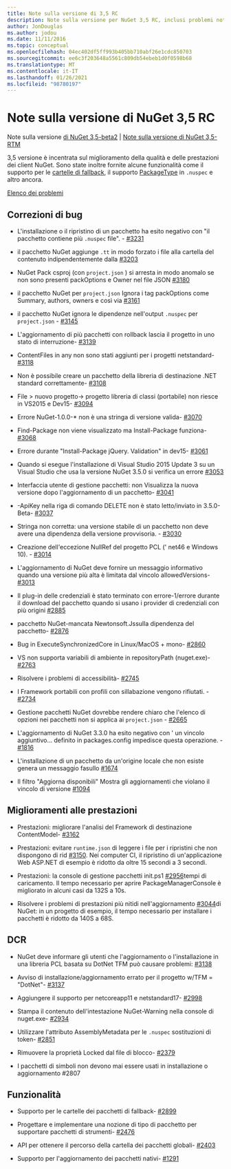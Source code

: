 ```yaml
---
title: Note sulla versione di 3,5 RC
description: Note sulla versione per NuGet 3,5 RC, inclusi problemi noti, correzioni di bug, funzionalità aggiunte e DCR.
author: JonDouglas
ms.author: jodou
ms.date: 11/11/2016
ms.topic: conceptual
ms.openlocfilehash: 04ec402df5ff993b405bb710abf26e1cdc850703
ms.sourcegitcommit: ee6c3f203648a5561c809db54ebeb1d0f0598b68
ms.translationtype: MT
ms.contentlocale: it-IT
ms.lasthandoff: 01/26/2021
ms.locfileid: "98780197"
---
```

# <a name="nuget-35-rc-release-notes"></a>Note sulla versione di NuGet 3,5 RC

Note sulla versione [di NuGet 3,5-beta2](../release-notes/nuget-3.5-Beta2.md)  |  [Note sulla versione di NuGet 3,5-RTM](../release-notes/nuget-3.5-RTM.md)

3,5 versione è incentrata sul miglioramento della qualità e delle prestazioni dei client NuGet. Sono state inoltre fornite alcune funzionalità come il supporto per le [cartelle di fallback](https://github.com/NuGet/Home/issues/2899), il supporto [PackageType](https://github.com/NuGet/Home/issues/2476) in `.nuspec` e altro ancora.

[Elenco dei problemi](https://github.com/NuGet/Home/issues?q=is%3Aissue+is%3Aclosed+milestone%3A%223.5%20RC")

## <a name="bug-fixes"></a>Correzioni di bug

* L'installazione o il ripristino di un pacchetto ha esito negativo con "il pacchetto contiene più `.nuspec` file". - [#3231](https://github.com/NuGet/Home/issues/3231)

* il pacchetto NuGet aggiunge `.tt` in modo forzato i file alla cartella del contenuto indipendentemente dalla [#3203](https://github.com/NuGet/Home/issues/3203)

* NuGet Pack csproj (con `project.json` ) si arresta in modo anomalo se non sono presenti packOptions e Owner nel file JSON [#3180](https://github.com/NuGet/Home/issues/3180)

* il pacchetto NuGet per `project.json` Ignora i tag packOptions come Summary, authors, owners e così via [#3161](https://github.com/NuGet/Home/issues/3161)

* il pacchetto NuGet ignora le dipendenze nell'output `.nuspec` per `project.json`  -  [#3145](https://github.com/NuGet/Home/issues/3145)

* L'aggiornamento di più pacchetti con rollback lascia il progetto in uno stato di interruzione- [#3139](https://github.com/NuGet/Home/issues/3139)

* ContentFiles in any non sono stati aggiunti per i progetti netstandard- [#3118](https://github.com/NuGet/Home/issues/3118)

* Non è possibile creare un pacchetto della libreria di destinazione .NET standard correttamente- [#3108](https://github.com/NuGet/Home/issues/3108)

* File > nuovo progetto-> progetto libreria di classi (portabile) non riesce in VS2015 e Dev15- [#3094](https://github.com/NuGet/Home/issues/3094)

* Errore NuGet-1.0.0-* non è una stringa di versione valida- [#3070](https://github.com/NuGet/Home/issues/3070)

* Find-Package non viene visualizzato ma Install-Package funziona- [#3068](https://github.com/NuGet/Home/issues/3068)

* Errore durante "Install-Package jQuery. Validation" in dev15- [#3061](https://github.com/NuGet/Home/issues/3061)

* Quando si esegue l'installazione di Visual Studio 2015 Update 3 su un Visual Studio che usa la versione NuGet 3.5.0 si verifica un errore [#3053](https://github.com/NuGet/Home/issues/3053)

* Interfaccia utente di gestione pacchetti: non Visualizza la nuova versione dopo l'aggiornamento di un pacchetto- [#3041](https://github.com/NuGet/Home/issues/3041)

* -ApiKey nella riga di comando DELETE non è stato letto/inviato in 3.5.0-Beta- [#3037](https://github.com/NuGet/Home/issues/3037)

* Stringa non corretta: una versione stabile di un pacchetto non deve avere una dipendenza della versione provvisoria. - [#3030](https://github.com/NuGet/Home/issues/3030)

* Creazione dell'eccezione NullRef del progetto PCL (' net46 e Windows 10). - [#3014](https://github.com/NuGet/Home/issues/3014)

* L'aggiornamento di NuGet deve fornire un messaggio informativo quando una versione più alta è limitata dal vincolo allowedVersions- [#3013](https://github.com/NuGet/Home/issues/3013)

* Il plug-in delle credenziali è stato terminato con errore-1/errore durante il download del pacchetto quando si usano i provider di credenziali con più origini [#2885](https://github.com/NuGet/Home/issues/2885)

* pacchetto NuGet-mancata Newtonsoft.Jssulla dipendenza del pacchetto- [#2876](https://github.com/NuGet/Home/issues/2876)

* Bug in ExecuteSynchronizedCore in Linux/MacOS + mono- [#2860](https://github.com/NuGet/Home/issues/2860)

* VS non supporta variabili di ambiente in repositoryPath (nuget.exe)- [#2763](https://github.com/NuGet/Home/issues/2763)

* Risolvere i problemi di accessibilità- [#2745](https://github.com/NuGet/Home/issues/2745)

* I Framework portabili con profili con sillabazione vengono rifiutati. - [#2734](https://github.com/NuGet/Home/issues/2734)

* Gestione pacchetti NuGet dovrebbe rendere chiaro che l'elenco di opzioni nei pacchetti non si applica ai `project.json`  -  [#2665](https://github.com/NuGet/Home/issues/2665)

* L'aggiornamento di NuGet 3.3.0 ha esito negativo con ' un vincolo aggiuntivo... definito in packages.config impedisce questa operazione. - [#1816](https://github.com/NuGet/Home/issues/1816)

* L'installazione di un pacchetto da un'origine locale che non esiste genera un messaggio fasullo [#1674](https://github.com/NuGet/Home/issues/1674)

* Il filtro "Aggiorna disponibili" Mostra gli aggiornamenti che violano il vincolo di versione [#1094](https://github.com/NuGet/Home/issues/1094)

## <a name="performance-improvements"></a>Miglioramenti alle prestazioni

* Prestazioni: migliorare l'analisi del Framework di destinazione ContentModel- [#3162](https://github.com/NuGet/Home/issues/3162)

* Prestazioni: evitare `runtime.json` di leggere i file per i ripristini che non dispongono di rid [#3150](https://github.com/NuGet/Home/issues/3150). Nei computer CI, il ripristino di un'applicazione Web ASP.NET di esempio è ridotto da oltre 15 secondi a 3 secondi.

* Prestazioni: la console di gestione pacchetti init.ps1 [#2956](https://github.com/NuGet/Home/issues/2956)tempi di caricamento. Il tempo necessario per aprire PackageManagerConsole è migliorato in alcuni casi da 132S a 10s.

* Risolvere i problemi di prestazioni più nitidi nell'aggiornamento [#3044](https://github.com/NuGet/Home/issues/3044)di NuGet: in un progetto di esempio, il tempo necessario per installare i pacchetti è ridotto da 140S a 68S.

## <a name="dcrs"></a>DCR

* NuGet deve informare gli utenti che l'aggiornamento o l'installazione in una libreria PCL basata su DotNet TFM può causare problemi: [#3138](https://github.com/NuGet/Home/issues/3138)

* Avviso di installazione/aggiornamento errato per il progetto w/TFM = "DotNet"- [#3137](https://github.com/NuGet/Home/issues/3137)

* Aggiungere il supporto per netcoreapp11 e netstandard17- [#2998](https://github.com/NuGet/Home/issues/2998)

* Stampa il contenuto dell'intestazione NuGet-Warning nella console di nuget.exe- [#2934](https://github.com/NuGet/Home/issues/2934)

* Utilizzare l'attributo AssemblyMetadata per le `.nuspec` sostituzioni di token- [#2851](https://github.com/NuGet/Home/issues/2851)

* Rimuovere la proprietà Locked dal file di blocco- [#2379](https://github.com/NuGet/Home/issues/2379)

* I pacchetti di simboli non devono mai essere usati in installazione o aggiornamento #2807

## <a name="features"></a>Funzionalità

* Supporto per le cartelle dei pacchetti di fallback- [#2899](https://github.com/NuGet/Home/issues/2899)

* Progettare e implementare una nozione di tipo di pacchetto per supportare pacchetti di strumenti- [#2476](https://github.com/NuGet/Home/issues/2476)

* API per ottenere il percorso della cartella dei pacchetti globali- [#2403](https://github.com/NuGet/Home/issues/2403)

* Supporto per l'aggiornamento dei pacchetti nativi- [#1291](https://github.com/NuGet/Home/issues/1291)
